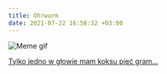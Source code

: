 ```yaml
---
title: Ohrwurm
date: 2021-07-22 16:58:32 +03:00
---
```


![Meme gif](/uploads/dancing-cow.gif)

[Tylko jedno w głowie mam koksu pięć gram…][1]

[1]: https://www.youtube.com/watch?v=qrxv0JNVtgY

